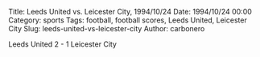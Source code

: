 Title: Leeds United vs. Leicester City, 1994/10/24
Date: 1994/10/24 00:00
Category: sports
Tags: football, football scores, Leeds United, Leicester City
Slug: leeds-united-vs-leicester-city
Author: carbonero


Leeds United 2 - 1 Leicester City
